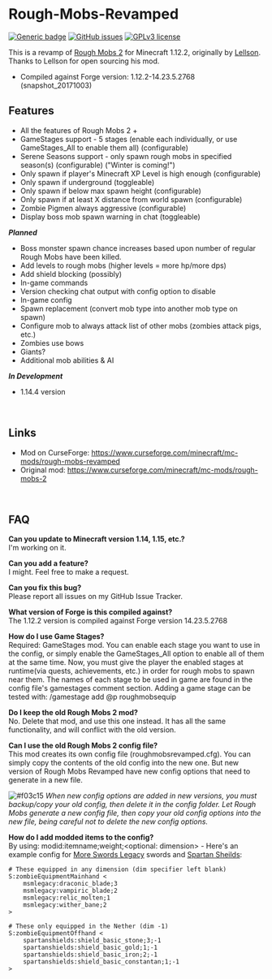 # Rough-Mobs-Revamped
[![Generic badge](https://img.shields.io/badge/version-1.12.2-orange.svg)](https://shields.io/) 
[![GitHub issues](https://img.shields.io/github/issues/p1ut0nium-git/Rough-Mobs-Revamped)](https://github.com/p1ut0nium-git/Rough-Mobs-Revamped/issues/) 
[![GPLv3 license](https://img.shields.io/badge/License-GPLv3-blue.svg)](http://perso.crans.org/besson/LICENSE.html)  

This is a revamp of [Rough Mobs 2](https://github.com/Lellson/Rough-Mobs-2 "Rough Mobs 2") for Minecraft 1.12.2, originally by [Lellson](https://github.com/Lellson). Thanks to Lellson for open sourcing his mod.

* Compiled against Forge version: 1.12.2-14.23.5.2768 (snapshot_20171003)

## Features

* All the features of Rough Mobs 2 +
* GameStages support - 5 stages (enable each individually, or use GameStages_All to enable them all) (configurable)
* Serene Seasons support - only spawn rough mobs in specified season(s) (configurable) ("Winter is coming!")
* Only spawn if player's Minecraft XP Level is high enough (configurable)
* Only spawn if underground (toggleable)
* Only spawn if below max spawn height (configurable)
* Only spawn if at least X distance from world spawn (configurable)
* Zombie Pigmen always aggressive (configurable)
* Display boss mob spawn warning in chat (toggleable)

***Planned***

* Boss monster spawn chance increases based upon number of regular Rough Mobs have been killed.
* Add levels to rough mobs (higher levels = more hp/more dps)
* Add shield blocking (possibly)
* In-game commands
* Version checking chat output with config option to disable
* In-game config
* Spawn replacement (convert mob type into another mob type on spawn)
* Configure mob to always attack list of other mobs (zombies attack pigs, etc.)
* Zombies use bows
* Giants?
* Additional mob abilities & AI

***In Development***

* 1.14.4 version
<br/>   

## Links

* Mod on CurseForge: https://www.curseforge.com/minecraft/mc-mods/rough-mobs-revamped
* Original mod: https://www.curseforge.com/minecraft/mc-mods/rough-mobs-2  
<br/>  
 
## FAQ

**Can you update to Minecraft version 1.14, 1.15, etc.?**  
I'm working on it.

**Can you add a feature?**  
I might. Feel free to make a request.  

**Can you fix this bug?**  
Please report all issues on my GitHub Issue Tracker.  

**What version of Forge is this compiled against?**   
The 1.12.2 version is compiled against Forge version 14.23.5.2768  

**How do I use Game Stages?**  
Required: GameStages mod. You can enable each stage you want to use in the config, or simply enable the GameStages_All option to enable all of them at the same time. Now, you must give the player the enabled stages at runtime(via quests, achievements, etc.) in order for rough mobs to spawn near them. The names of each stage to be used in game are found in the config file's gamestages comment section. Adding a game stage can be tested with: /gamestage add @p roughmobsequip  

**Do I keep the old Rough Mobs 2 mod?**  
No. Delete that mod, and use this one instead. It has all the same functionality, and will conflict with the old version.  

**Can I use the old Rough Mobs 2 config file?**  
This mod creates its own config file (roughmobsrevamped.cfg). You can simply copy the contents of the old config into the new one. But new version of Rough Mobs Revamped have new config options that need to generate in a new file.  

![#f03c15](https://placehold.it/50x25/f03c15/000000?text=NOTE:) _When new config options are added in new versions, you must backup/copy your old config, then delete it in the config folder. Let Rough Mobs generate a new config file, then copy your old config options into the new file, being careful not to delete the new config options._

**How do I add modded items to the config?**  
By using: modid:itemname;weight;<optional: dimension> - Here's an example config for [More Swords Legacy](https://www.curseforge.com/minecraft/mc-mods/more-swords-legacy) swords and [Spartan Sheilds](https://www.curseforge.com/minecraft/mc-mods/spartan-shields):  

```
# These equipped in any dimension (dim specifier left blank)  
S:zombieEquipmentMainhand <  
    msmlegacy:draconic_blade;3  
    msmlegacy:vampiric_blade;2   
    msmlegacy:relic_molten;1   
    msmlegacy:wither_bane;2   
>

# These only equipped in the Nether (dim -1)  
S:zombieEquipmentOffhand <  
	spartanshields:shield_basic_stone;3;-1  
	spartanshields:shield_basic_gold;1;-1  
	spartanshields:shield_basic_iron;2;-1  
	spartanshields:shield_basic_constantan;1;-1  
>
 ```
